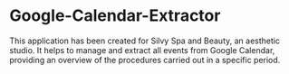 # Google-Calendar-Extractor
This application has been created for Silvy Spa and Beauty, an aesthetic studio. It helps to manage and extract all events from Google Calendar, providing an overview of the procedures carried out in a specific period.
